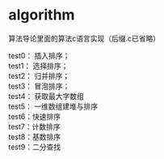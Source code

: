 # algorithm
算法导论里面的算法c语言实现（后缀.c已省略）

test0： 插入排序；    
test1： 选择排序；  
test2： 归并排序；  
test3： 冒泡排序；   
test4： 获取最大字数组   
test5： 一维数组建堆与排序  
test6：快速排序    
test7：计数排序    
test8：基数排序  
test9：二分查找
